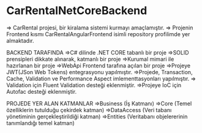 # CarRentalNetCoreBackend

=> CarRental projesi, bir kiralama sistemi kurmayı amaçlamıştır.
=> Projenin Frontend kısmı CarRentalAngularFrontend isimli repository profilimde yer almaktadır.

BACKEND TARAFINDA
=>C# dilinde .NET CORE tabanlı bir proje
=>SOLID prensipleri dikkate alınarak, katmanlı bir proje
=>Kurumal mimari ile hazırlanan bir proje
=>WebApi Frontend tarafına açılan bir proje
=>Projeye JWT(JSon Web Tokens) entegrasyonu yapılmıştır.
=>Projede, Transaction, Cache, Validation ve Performance Aspect imlementtasyonları yapılmıştır.
=> Validation için Fluent Validation desteği eklenmiştir.
=>Projeye IoC için Autofac desteği eklenmiştir.

PROJEDE YER ALAN KATMANLAR
=>Business (İş Katmanı)
=>Core (Temel özelliklerin tutulduğu çekirdek katman)
=>DataAccess (Veri tabanı yönetiminin gerçekleştirildiği katman)
=>Entities (Veritabanı objelererinin tanımlandığı temel katman)

